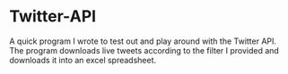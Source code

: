 # Twitter-API
A quick program I wrote to test out and play around with the Twitter API. The program downloads live tweets according to the filter 
I provided and downloads it into an excel spreadsheet.
